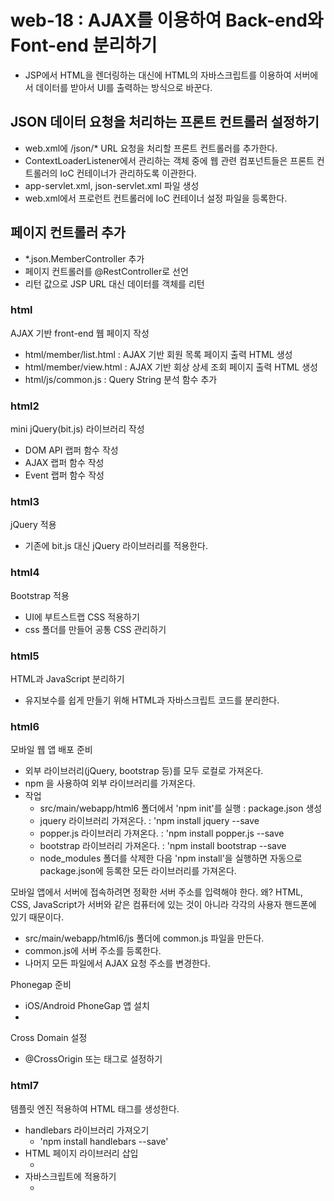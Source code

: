 # web-18 : AJAX를 이용하여 Back-end와 Font-end 분리하기
- JSP에서 HTML을 렌더링하는 대신에 HTML의 자바스크립트를 이용하여 서버에서 데이터를 받아서 UI를 출력하는 방식으로 바꾼다.

## JSON 데이터 요청을 처리하는 프론트 컨트롤러 설정하기
- web.xml에 /json/* URL 요청을 처리할 프론트 컨트롤러를 추가한다.
- ContextLoaderListener에서 관리하는 객체 중에 웹 관련 컴포넌트들은 
  프론트 컨트롤러의 IoC 컨테이너가 관리하도록 이관한다.
- app-servlet.xml, json-servlet.xml 파일 생성
- web.xml에서 프로런트 컨트롤러에 IoC 컨테이너 설정 파일을 등록한다. 

## 페이지 컨트롤러 추가
- *.json.MemberController 추가
- 페이지 컨트롤러를 @RestController로 선언
- 리턴 값으로 JSP URL 대신 데이터를 객체를 리턴 

### html 
AJAX 기반 front-end 웹 페이지 작성
- html/member/list.html : AJAX 기반 회원 목록 페이지 출력 HTML 생성
- html/member/view.html : AJAX 기반 회상 상세 조회 페이지 출력 HTML 생성
- html/js/common.js : Query String 분석 함수 추가

### html2
mini jQuery(bit.js) 라이브러리 작성
- DOM API 랩퍼 함수 작성
- AJAX 랩퍼 함수 작성
- Event 랩퍼 함수 작성

### html3
jQuery 적용
- 기존에 bit.js 대신 jQuery 라이브러리를 적용한다.

### html4
Bootstrap 적용
- UI에 부트스트랩 CSS 적용하기
- css 폴더를 만들어 공통 CSS 관리하기

### html5
HTML과 JavaScript 분리하기
- 유지보수를 쉽게 만들기 위해 HTML과 자바스크립트 코드를 분리한다.

### html6
모바일 웹 앱 배포 준비
- 외부 라이브러리(jQuery, bootstrap 등)를 모두 로컬로 가져온다.
- npm 을 사용하여 외부 라이브러리를 가져온다.
- 작업
  - src/main/webapp/html6 폴더에서 'npm init'를 실행 : package.json 생성
  - jquery 라이브러리 가져온다. : 'npm install jquery --save
  - popper.js 라이브러리 가져온다. : 'npm install popper.js --save
  - bootstrap 라이브러리 가져온다. : 'npm install bootstrap --save
  - node_modules 폴더를 삭제한 다음 'npm install'을 실행하면 자동으로 package.json에 등록한 모든 라이브러리를 가져온다.

모바일 앱에서 서버에 접속하려면 정확한 서버 주소를 입력해야 한다. 왜? HTML, CSS, JavaScript가 서버와 같은 컴퓨터에 있는 것이 아니라 각각의 사용자 핸드폰에 있기 때문이다.
- src/main/webapp/html6/js 폴더에 common.js 파일을 만든다.
- common.js에 서버 주소를 등록한다.
- 나머지 모든 파일에서 AJAX 요청 주소를 변경한다.

Phonegap 준비
- iOS/Android PhoneGap 앱 설치
- 

Cross Domain 설정
- @CrossOrigin 또는 <mvc-cors> 태그로 설정하기

### html7
템플릿 엔진 적용하여 HTML 태그를 생성한다.
- handlebars 라이브러리 가져오기
  - 'npm install handlebars --save'
- HTML 페이지 라이브러리 삽입
  - <script src='...'></script>
- 자바스크립트에 적용하기
  - <script> 태그를 사용하여 템플릿 정의









